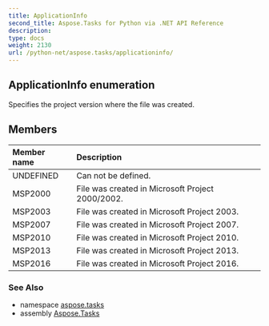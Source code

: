 ```yaml
---
title: ApplicationInfo
second_title: Aspose.Tasks for Python via .NET API Reference
description: 
type: docs
weight: 2130
url: /python-net/aspose.tasks/applicationinfo/
---
```


## ApplicationInfo enumeration

Specifies the project version where the file was created.

## Members
| Member name | Description |
| :- | :- |
|UNDEFINED|Can not be defined.|
|MSP2000|File was created in Microsoft Project 2000/2002.|
|MSP2003|File was created in Microsoft Project 2003.|
|MSP2007|File was created in Microsoft Project 2007.|
|MSP2010|File was created in Microsoft Project 2010.|
|MSP2013|File was created in Microsoft Project 2013.|
|MSP2016|File was created in Microsoft Project 2016.|

### See Also

* namespace [aspose.tasks](/tasks/python-net/aspose.tasks/)
* assembly [Aspose.Tasks](/tasks/python-net/)

